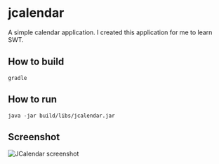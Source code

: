 jcalendar
=========

A simple calendar application. I created this application for me to learn SWT.

How to build
------------
    gradle
    
How to run
----------
    java -jar build/libs/jcalendar.jar
    
Screenshot
----------
![JCalendar screenshot](https://raw.github.com/fredyw/jcalendar/master/JCalendar.png)